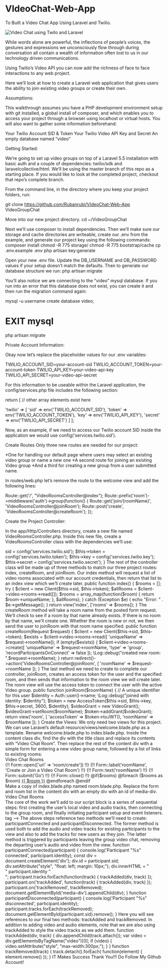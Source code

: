 # VIdeoChat-Web-App

To Built a Video Chat App Using Laravel and Twilio.

![Video Chat using Twilo and Laravel](https://twilio-cms-prod.s3.amazonaws.com/images/laravel.width-808.png)

While words alone are powerful, the inflections of people’s voices, the gestures and expressions we unconsciously flow through during conversation all contain a wealth of information often lost to us in our technology driven communications.

Using Twilio’s Video API you can now add the richness of face to face interactions to any web project.

Here we’ll look at how to create a Laravel web application that gives users the ability to join existing video groups or create their own.

Assumptions:

This walkthrough assumes you have a PHP development environment setup with git installed, a global install of composer, and which enables you to access your project through a browser using localhost or virtual hosts. You will also want to gather some information beforehand:

Your Twilio Account SID & Token
Your Twilio Video API Key and Secret
An empty database named “video”

Getting Started:

We’re going to set up video groups on top of a Laravel 5.5 installation with basic auth and a couple of dependencies: twilio/sdk and laravelcollective/html.  We’ll be using the master branch of this repo as a starting place. If you would like to look at the completed project, checkout that repo’s complete branch.

From the command line, in the directory where you keep your project folders, run:

git clone https://github.com/Rubanrubi/VIdeoChat-Web-App VideoGroupChat

Move into our new project directory.
cd ~/VideoGroupChat

Next we’ll use composer to install dependencies. Then we’ll make sure our storage and cache directories are writeable, create our .env from the example, and generate our project key using the following commands:
composer install
chmod -R 775 storage/
chmod -R 775 bootstrap/cache
cp .env.example .env
php artisan key:generate

Open your new .env file.  Update the DB_USERNAME and DB_PASSWORD values if your setup doesn’t match the defaults. Then to generate our database structure we run:
php artisan migrate

You’ll also notice we are connecting to the “video” mysql database. If you run into an error that this database does not exist, you can create it and then run the migration command again:

mysql -u username
create database video;
# EXIT mysql
php artisan migrate

Private Account Information:

Okay now let’s replace the placeholder values for our .env variables:

TWILIO_ACCOUNT_SID=your-account-sid
TWILIO_ACCOUNT_TOKEN=your-account-token
TWILIO_API_KEY=your-video-api-key
TWILIO_API_SECRET=your-video-api-secret

For this information to be useable within the Laravel application, the config/services.php file includes the following section:

return [
  // other array elements exist here

  'twilio' => [
     'sid' => env('TWILIO_ACCOUNT_SID'),
     'token' => env('TWILIO_ACCOUNT_TOKEN'),
     'key' => env('TWILIO_API_KEY'),
     'secret' => env('TWILIO_API_SECRET')
  ]
];

Now, as an example, if we need to access our Twilio account SID inside the application we would use config('services.twilio.sid').

Create Routes
Only three new routes are needed for our project:

*One for handling our default page where users may select an existing video group or name a new one
*A second route for joining an existing Video group
*And a third for creating a new group from a user submitted name.

In routes/web.php let’s remove the route to the welcome view and add the following lines:

Route::get('/', "VideoRoomsController@index");
Route::prefix('room')->middleware('auth')->group(function() {
   Route::get('join/{roomName}', 'VideoRoomsController@joinRoom');
   Route::post('create', 'VideoRoomsController@createRoom');
});

Create the Project Controller:

In the app/Http/Controllers directory, create a new file named VideoRoomsController.php.  Inside this new file, create a VideoRoomsController class with the dependencies we’ll use:

<?php namespace AppHttpControllers;

   use IlluminateHttpRequest;
   use TwilioRestClient;
   use TwilioJwtAccessToken;
   use TwilioJwtGrantsVideoGrant;

class VideoRoomsController extends Controller
{
}

Inside the new class add four protected variables to hold your Twilio account and API information, then define these variables in your __construct() method.

protected $sid;
protected $token;
protected $key;
protected $secret;

public function __construct()
{
   $this->sid = config('services.twilio.sid');
   $this->token = config('services.twilio.token');
   $this->key = config('services.twilio.key');
   $this->secret = config('services.twilio.secret');
}

The rest of the controller class will be made up of three methods to match our three project routes: index, createRoom, and joinRoom.

Our index method will request a list of video rooms associated with our account credentials, then return that list to an index view which we’ll create later.

public function index()
{
   $rooms = [];
   try {
       $client = new Client($this->sid, $this->token);
       $allRooms = $client->video->rooms->read([]);

        $rooms = array_map(function($room) {
           return $room->uniqueName;
        }, $allRooms);

   } catch (Exception $e) {
       echo "Error: " . $e->getMessage();
   }
   return view('index', ['rooms' => $rooms]);
}

The createRoom method will take a room name from the posted form request.  We’ll check to see if a room by that name already exists.  If there is no room by that name, we’ll create one.  Whether the room is new or not, we then send the user to joinRoom with that room name specified.

public function createRoom(Request $request)
{
   $client = new Client($this->sid, $this->token);

   $exists = $client->video->rooms->read([ 'uniqueName' => $request->roomName]);

   if (empty($exists)) {
       $client->video->rooms->create([
           'uniqueName' => $request->roomName,
           'type' => 'group',
           'recordParticipantsOnConnect' => false
       ]);

       \Log::debug("created new room: ".$request->roomName);
   }

   return redirect()->action('VideoRoomsController@joinRoom', [
       'roomName' => $request->roomName
   ]);
}

The last method we need to create to complete our controller, joinRoom, creates an access token for the user and the specified room, and then sends that information to the room view we will create later. The room view will use the access token to connect the user with the active Video group.

public function joinRoom($roomName)
{
   // A unique identifier for this user
   $identity = Auth::user()->name;

   \Log::debug("joined with identity: $identity");
   $token = new AccessToken($this->sid, $this->key, $this->secret, 3600, $identity);

   $videoGrant = new VideoGrant();
   $videoGrant->setRoom($roomName);

   $token->addGrant($videoGrant);

   return view('room', [ 'accessToken' => $token->toJWT(), 'roomName' => $roomName ]);
}

Create the Views:

We only need two views for this project. We can use Laravel’s default resource/views/welcome.blade.php as a template. Rename welcome.blade.php to index.blade.php. Inside the content class div, find the div with the title class and replace its contents with “Video Chat Room”. Then replace the rest of the content div with a simple form for entering a new video group name, followed by a list of links to existing rooms:

<div class="content">
   <div class="title m-b-md">
       Video Chat Rooms
   </div>

   {!! Form::open(['url' => 'room/create']) !!}
       {!! Form::label('roomName', 'Create or Join a Video Chat Room') !!}
       {!! Form::text('roomName') !!}
       {!! Form::submit('Go') !!}
   {!! Form::close() !!}

   @if($rooms)
   @foreach ($rooms as $room)
       <a href="{{ url('/room/join/'.$room) }}">{{ $room }}</a>
   @endforeach
   @endif
</div>

Make a copy of index.blade.php named room.blade.php. Replace the form and room list in the content div with an empty div with an id of media-div.

<div class="content">
       <div class="title m-b-md">
           Video Chat Rooms
       </div>

       <div id="media-div">
       </div>
   </div>

The core of the work we’ll add to our script block is a series of sequential steps: first creating the user’s local video and audio tracks, then connecting to the group room, and finally initiating participant setup and event listeners.

<!— Insert just above the </head> tag —>
<script src="//media.twiliocdn.com/sdk/js/video/v1/twilio-video.min.js"></script>
<script>
    Twilio.Video.createLocalTracks({
       audio: true,
       video: { width: 300 }
    }).then(function(localTracks) {
       return Twilio.Video.connect('{{ $accessToken }}', {
           name: '{{ $roomName }}',
           tracks: localTracks,
           video: { width: 300 }
       });
    }).then(function(room) {
       console.log('Successfully joined a Room: ', room.name);

       room.participants.forEach(participantConnected);

       var previewContainer = document.getElementById(room.localParticipant.sid);
       if (!previewContainer || !previewContainer.querySelector('video')) {
           participantConnected(room.localParticipant);
       }

       room.on('participantConnected', function(participant) {
           console.log("Joining: '"   participant.identity   "'");
           participantConnected(participant);
       });

       room.on('participantDisconnected', function(participant) {
           console.log("Disconnected: '"   participant.identity   "'");
           participantDisconnected(participant);
       });
    });
    // additional functions will be added after this point
</script>

The above steps reference two methods we’ll need to create: participantConnected and participantDisconnected.  The former method is used both to add the audio and video tracks for existing participants to the view and also to add the tracks for new users as they join. The latter method is triggered by participants leaving the group video chat, removing the departing user’s audio and video from the view.

function participantConnected(participant) {
   console.log('Participant "%s" connected', participant.identity);

   const div = document.createElement('div');
   div.id = participant.sid;
   div.setAttribute("style", "float: left; margin: 10px;");
   div.innerHTML = "<div style='clear:both'>" participant.identity "</div>";

   participant.tracks.forEach(function(track) {
       trackAdded(div, track)
   });

   participant.on('trackAdded', function(track) {
       trackAdded(div, track)
   });
   participant.on('trackRemoved', trackRemoved);

   document.getElementById('media-div').appendChild(div);
}

function participantDisconnected(participant) {
   console.log('Participant "%s" disconnected', participant.identity);

   participant.tracks.forEach(trackRemoved);
   document.getElementById(participant.sid).remove();
}

Here you will see references to our final two methods: trackAdded and trackRemoved. In addition to adding video and audio elements, note that we are also using trackAdded to style the video tracks as we add them.

function trackAdded(div, track) {
   div.appendChild(track.attach());
   var video = div.getElementsByTagName("video")[0];
   if (video) {
       video.setAttribute("style", "max-width:300px;");
   }
}

function trackRemoved(track) {
   track.detach().forEach( function(element) { element.remove() });
}

IT Makes Success Thank You!!! Do Follow My Github Account!
